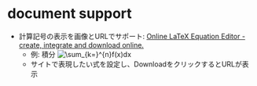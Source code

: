 # document support

- 計算記号の表示を画像とURLでサポート: [Online LaTeX Equation Editor \- create, integrate and download online\.](https://editor.codecogs.com/)
  - 例: 積分 <img src="https://latex.codecogs.com/svg.image?\sum_{k=}^{n}f(x)dx" title="\sum_{k=}^{n}f(x)dx" />
  - サイトで表現したい式を設定し、DownloadをクリックするとURLが表示